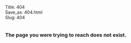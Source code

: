 Title: 404  
Save_as: 404.html   
Slug: 404

# <i class="bi bi-x-circle"></i>

### The page you were trying to reach does not exist. 